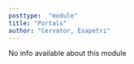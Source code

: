 ```yaml
---
posttype:  "module"  
title: "Portals"
author: "Cervator, Esapetri"
---
```

No info available about this module
